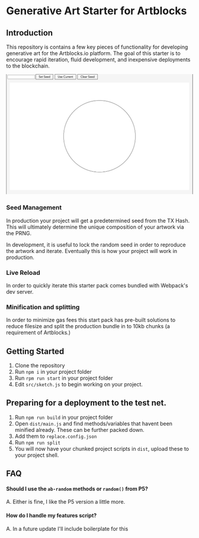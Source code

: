 # Generative Art Starter for Artblocks
## Introduction
This repository is contains a few key pieces of functionality for developing generative art for the Artblocks.io platform. The goal of this starter is to encourage rapid iteration, fluid development, and inexpensive deployments to the blockchain.

![Sample UI](https://raw.githubusercontent.com/lostPixels/gen-art-starter-ab/main/samples/start.png)


### Seed Management
In production your project will get a predetermined seed from the TX Hash. This will ultimately determine the unique composition of your artwork via the PRNG. 

In development, it is useful to lock the random seed in order to reproduce the artwork and iterate. Eventually this is how your project will work in production.

### Live Reload
In order to quickly iterate this starter pack comes bundled with Webpack's dev server.

### Minification and splitting
In order to minimize gas fees this start pack has pre-built solutions to reduce filesize and split the production bundle in to 10kb chunks (a requirement of Artblocks.)

## Getting Started
1. Clone the repository
2. Run `npm i` in your project folder
3. Run `rpm run start` in your project folder
4. Edit `src/sketch.js` to begin working on your project.

## Preparing for a deployment to the test net.
1. Run `npm run build` in your project folder
2. Open `dist/main.js` and find methods/variables that havent been minified already. These can be further packed down.
3. Add them to `replace.config.json`
4. Run `npm run split`
5. You will now have your chunked project scripts in `dist`, upload these to your project shell. 

## FAQ
#### Should I use the `ab-random` methods or `random()` from P5? 
A. Either is fine, I like the P5 version a little more.


#### How do I handle my features script?
A. In a future update I'll include boilerplate for this

